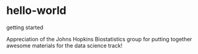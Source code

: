 # hello-world
getting started

Appreciation of the Johns Hopkins Biostatistics group for putting together awesome materials for the data science track!
